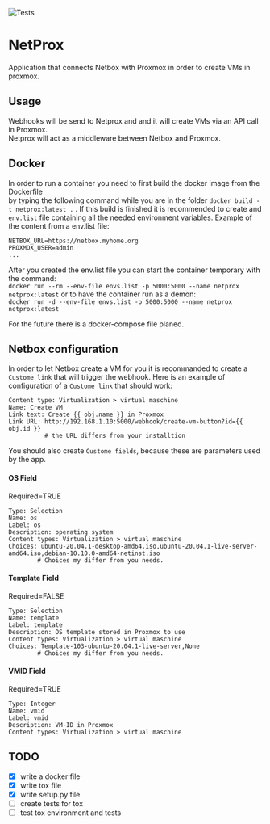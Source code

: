 ![Tests](https://github.com/chris8838/netprox/actions/workflows/ci.yml/badge.svg)

# NetProx  
Application that connects Netbox with Proxmox in order to create VMs in proxmox.

## Usage  

Webhooks will be send to Netprox and and it will create VMs via an API call in Proxmox.  
Netprox will act as a middleware between Netbox and Proxmox.

## Docker
In order to run a container you need to first build the docker image from the Dockerfile   
by typing the following command while you are in the folder `docker build -t netprox:latest .` .
If this build is finished it is recommended to create and `env.list` file containing all the needed environment variables.
Example of the content from a env.list file:
``` 
NETBOX_URL=https://netbox.myhome.org
PROXMOX_USER=admin
...
```
After you created the env.list file you can start the container temporary with the command:   
`docker run --rm --env-file envs.list -p 5000:5000 --name netprox netprox:latest`
or to have the container run as a demon:  
`docker run -d --env-file envs.list -p 5000:5000 --name netprox netprox:latest`

For the future there is a docker-compose file planed. 

## Netbox configuration

In order to let Netbox create a VM for you it is recommanded to 
create a `Custome link` that will trigger the webhook.
Here is an example of configuration of a `Custome link` that should work:
```
Content type: Virtualization > virtual maschine
Name: Create VM
Link text: Create {{ obj.name }} in Proxmox
Link URL: http://192.168.1.10:5000/webhook/create-vm-button?id={{ obj.id }} 
          # the URL differs from your installtion
```
You should also create `Custome fields`, because these are parameters used by the app.


#### OS Field
Required=TRUE  

```
Type: Selection
Name: os
Label: os
Description: operating system
Content types: Virtualization > virtual maschine
Choices: ubuntu-20.04.1-desktop-amd64.iso,ubuntu-20.04.1-live-server-amd64.iso,debian-10.10.0-amd64-netinst.iso
        # Choices my differ from you needs.
```
#### Template Field
Required=FALSE  
```
Type: Selection
Name: template
Label: template
Description: OS template stored in Proxmox to use
Content types: Virtualization > virtual maschine
Choices: Template-103-ubuntu-20.04.1-live-server,None
        # Choices my differ from you needs.
```

#### VMID Field
Required=TRUE  

```
Type: Integer
Name: vmid
Label: vmid
Description: VM-ID in Proxmox
Content types: Virtualization > virtual maschine

```

## TODO  

- [X] write a docker file 
- [X] write tox file
- [X] write setup.py file
- [ ] create tests for tox
- [ ] test tox environment and tests